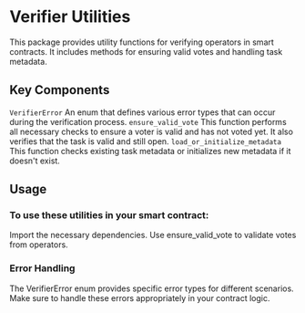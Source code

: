 # Verifier Utilities

This package provides utility functions for verifying operators in smart contracts. It includes methods for ensuring valid votes and handling task metadata.

## Key Components
`VerifierError`
An enum that defines various error types that can occur during the verification process.
`ensure_valid_vote`
This function performs all necessary checks to ensure a voter is valid and has not voted yet. It also verifies that the task is valid and still open.
`load_or_initialize_metadata`
This function checks existing task metadata or initializes new metadata if it doesn't exist.


## Usage
### To use these utilities in your smart contract:
Import the necessary dependencies.
Use ensure_valid_vote to validate votes from operators.

### Error Handling
The VerifierError enum provides specific error types for different scenarios. Make sure to handle these errors appropriately in your contract logic.
